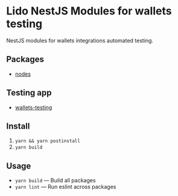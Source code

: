 # Lido NestJS Modules for wallets testing

NestJS modules for wallets integrations automated testing.

## Packages

- [nodes](/packages/nodes/README.md)

## Testing app

- [wallets-testing](/wallets-testing/README.md)

## Install

1. `yarn && yarn postinstall`
3. `yarn build`

## Usage

- `yarn build` — Build all packages
- `yarn lint` — Run eslint across packages
